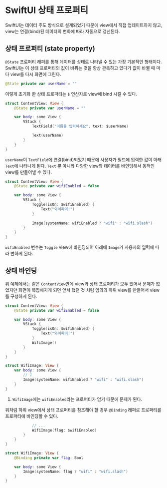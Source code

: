 # SwiftUI 상태 프로퍼티

SwiftUI는 데이터 주도 방식으로 설계되었기 때문에 view에서 직접 업데이트하지 않고, view는 연결(bind)된 데이터의 변화에 따라 자동으로 갱신된다.

## 상태 프로퍼티 (state property)

`@State` 프로퍼티 래퍼를 통해 데이터를 상태로 나타낼 수 있는 가장 기본적인 형태이다. SwiftUI는 이 상태 프로퍼티의 값이 바뀌는 것을 항상 관측하고 있다가 값이 바뀔 때 마다 view를 다시 화면에 그린다.

```swift
@State private var userName = ""
```

이렇게 초기화 한 상태 프로퍼티는 `$` 연산자로 view에 bind 시킬 수 있다. 

```swift
struct ContentView: View {
	@State private var userName = ""

	var body: some View {
		VStack {
			TextField("이름을 입력하세요", text: $userName)

			Text(userName)
		}
	}
}
```

`userName`이 `TextField`에 연결(bind)되었기 때문에 사용자가 필드에 입력한 값이 아래 `Text`에 나타나게 된다. `Text` 뿐 아니라 다양한 view와 데이터를 바인딩해서 동적인 view를 만들어낼 수 있다.

```swift
struct ContentView: View {
	@State private var wifiEnabled = false

	var body: some View {
		VStack {
			Toggle(isOn: $wifiEnabled) {
				Text("와이파이!")
			}
			
			Image(systemName: wifiEnabled ? "wifi" : "wifi.slash")
		}
	}
}
```

`wifiEnabled` 변수는 `Toggle` view에 바인딩되어 아래에 `Image`가 사용자의 입력에 따라 변하게 된다.

## 상태 바인딩

위 예제에서는 같은 `ContentView`안에 view와 상태 프로퍼티가 모두 있어서 문제가 없었지만 화면이 복잡해지게 되면 앞서 했던 것 처럼 임의의 하위 view를 만들어서 view를 구성하게 된다.

```swift
struct ContentView: View {
	@State private var wifiEnabled = false

	var body: some View {
		VStack {
			Toggle(isOn: $wifiEnabled) {
				Text("와이파이!")
			}
			WifiImage()
		}
	}
}

struct WifiImage: View {
	var body: some View {
		// 1
		Image(systemName: wifiEnabled ? "wifi" : "wifi.slash")
	}
}
```

1. `WifiImage`에는 `wifiEnabled`라는 프로퍼티가 없기 때문에 문제가 된다.

위처럼 하위 view에서 상태 프로퍼티를 참조해야 할 경우 `@Binding` 래퍼로 프로퍼티를 프로퍼티에 바인딩할 수 있다.

```swift
			// ...
			WifiImage(flag: $wifiEnabled)
		}
	}
}

struct WifiImage: View {
	@Binding private var flag: Bool

	var body: some View {
		Image(systemName: flag ? "wifi" : "wifi.slash")
	}
}		
```